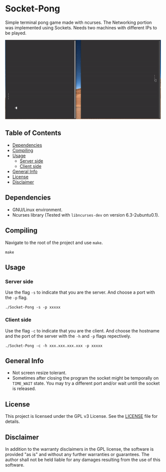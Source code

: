 # Socket-Pong
Simple terminal pong game made with ncurses. The Networking portion was implemented using Sockets. Needs two machines with different IPs to be played.

<p align="center">
  <img src="Demo-GIFs/demo1.gif" alt="Program demo GIF">
</p>

## Table of Contents
- [Dependencies](#dependencies)
- [Compiling](#compiling)
- [Usage](#usage)
  - [Server side](#server-side)
  - [Client side](#client-side)
- [General Info](#general-info)
- [License](#license)
- [Disclaimer](#disclaimer)

## Dependencies

- GNU/Linux environment.
- Ncurses library (Tested with `libncurses-dev` on version 6.3-2ubuntu0.1).

## Compiling

Navigate to the root of the project and use `make`.
```
make
```

## Usage

### Server side

Use the flag `-s` to indicate that you are the server. And choose a port with the `-p` flag.
```
./Socket-Pong -s -p xxxxx
```

### Client side

Use the flag `-c` to indicate that you are the client. And choose the hostname and the port of the server with the `-h` and `-p` flags repectively.
```
./Socket-Pong -c -h xxx.xxx.xxx.xxx -p xxxxx
```

## General Info

- Not screen resize tolerant.
- Sometimes after closing the program the socket might be temporally on `TIME_WAIT` state. You may try a different port and/or wait untill the socket is released.

## License
This project is licensed under the GPL v3 License. See the [LICENSE](LICENSE) file for details.

## Disclaimer

In addition to the warranty disclaimers in the GPL license, the software is provided "as is" and without any further warranties or guarantees. The author shall not be held liable for any damages resulting from the use of this software.
